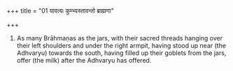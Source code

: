 +++
title = "01 यावत्यः कुम्भ्यस्तावन्तो ब्राह्मणा"

+++
1. As many Brāhmaṇas as the jars, with their sacred threads hanging over their left shoulders and under the right armpit, having stood up near (the Adhvaryu) towards the south, having filled up their goblets from the jars, offer (the milk) after the Adhvaryu has offered.  
